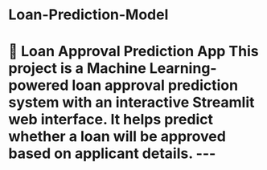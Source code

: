 # Loan-Prediction-Model
# 🏦 Loan Approval Prediction App  This project is a Machine Learning-powered **loan approval prediction system** with an interactive **Streamlit web interface**. It helps predict whether a loan will be approved based on applicant details.  ---
